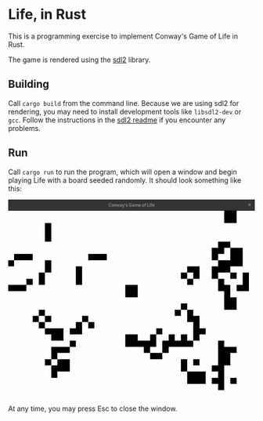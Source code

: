 # Life, in Rust

This is a programming exercise to implement Conway's Game of Life in Rust.

The game is rendered using the [sdl2](https://github.com/Rust-SDL2/rust-sdl2)
library.

## Building

Call `cargo build` from the command line. Because we are using sdl2 for
rendering, you may need to install development tools like `libsdl2-dev` or
`gcc`. Follow the instructions in the
[sdl2 readme](https://github.com/Rust-SDL2/rust-sdl2) if you encounter any
problems.

## Run

Call `cargo run` to run the program, which will open a window and begin playing
Life with a board seeded randomly. It should look something like this:

![Example Gif](https://github.com/Tomboyo/life-rs/blob/master/images/life.gif?raw=true)

At any time, you may press Esc to close the window.
